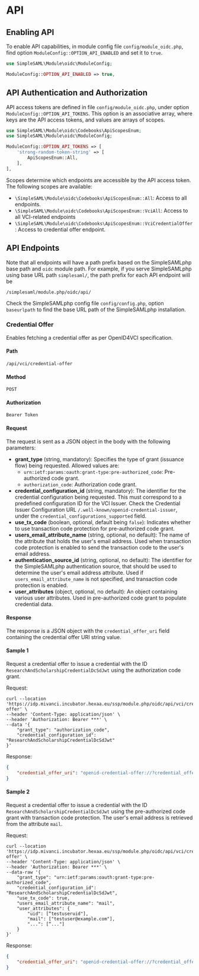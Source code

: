 # API

## Enabling API

To enable API capabilities, in module config file `config/module_oidc.php`, find option
`ModuleConfig::OPTION_API_ENABLED` and set it to `true`.

```php
use SimpleSAML\Module\oidc\ModuleConfig;

ModuleConfig::OPTION_API_ENABLED => true,
```


## API Authentication and Authorization

API access tokens are defined in file `config/module_oidc.php`, under option `ModuleConfig::OPTION_API_TOKENS`.
This option is an associative array, where keys are the API access tokens, and values are arrays of scopes.

```php
use SimpleSAML\Module\oidc\Codebooks\ApiScopesEnum;
use SimpleSAML\Module\oidc\ModuleConfig;

ModuleConfig::OPTION_API_TOKENS => [
    'strong-random-token-string' => [
        ApiScopesEnum::All,
    ],
],
```
Scopes determine which endpoints are accessible by the API access token. The following scopes are available:

* `\SimpleSAML\Module\oidc\Codebooks\ApiScopesEnum::All`: Access to all endpoints.
* `\SimpleSAML\Module\oidc\Codebooks\ApiScopesEnum::VciAll`: Access to all VCI-related endpoints
* `\SimpleSAML\Module\oidc\Codebooks\ApiScopesEnum::VciCredentialOffer`: Access to credential offer endpoint.

## API Endpoints

Note that all endpoints will have a path prefix based on the SimpleSAMLphp base path and `oidc` module path.
For example, if you serve SimpleSAMLphp using base URL path `simplesaml/`, the path prefix for each API endpoint
will be 

`/simplesaml/module.php/oidc/api/`

Check the SimpleSAMLphp config file `config/config.php`, option `baseurlpath` to find the base URL path of the
SimpleSAMLphp installation.

### Credential Offer

Enables fetching a credential offer as per OpenID4VCI specification.

#### Path

`/api/vci/credential-offer`

#### Method

`POST`

#### Authorization

`Bearer Token`

#### Request

The request is sent as a JSON object in the body with the following parameters:
 
* __grant_type__ (string, mandatory): Specifies the type of grant (issuance flow) being requested. Allowed values are:
  * `urn:ietf:params:oauth:grant-type:pre-authorized_code`: Pre-authorized code grant.
  * `authorization_code`: Authorization code grant.
* __credential_configuration_id__ (string, mandatory): The identifier for the credential configuration being requested.
This must correspond to a predefined configuration ID for the VCI Issuer. Check the Credential Issuer Configuration URL
`/.well-known/openid-credential-issuer`, under the `credential_configurations_supported` field.
* __use_tx_code__ (boolean, optional, default being `false`): Indicates whether to use transaction code protection for 
pre-authorized code grant.
* __users_email_attribute_name__ (string, optional, no default): The name of the attribute that holds the
user's email address. Used when transaction code protection is enabled to send the transaction code to the user's email
address.
* __authentication_source_id__ (string, optional, no default): The identifier for the SimpleSAMLphp authentication
source, that should be used to determine the user's email address attribute. Used if `users_email_attribute_name` is
not specified, and transaction code protection is enabled.
* __user_attributes__ (object, optional, no default): An object containing various user attributes. Used in
pre-authorized code grant to populate credential data.

#### Response

The response is a JSON object with the `credential_offer_uri` field containing the credential offer URI string value.

#### Sample 1

Request a credential offer to issue a credential with the ID `ResearchAndScholarshipCredentialDcSdJwt` using the
authorization code grant.

Request:

```shell
curl --location 'https://idp.mivanci.incubator.hexaa.eu/ssp/module.php/oidc/api/vci/credential-offer' \
--header 'Content-Type: application/json' \
--header 'Authorization: Bearer ***' \
--data '{
    "grant_type": "authorization_code",
    "credential_configuration_id": "ResearchAndScholarshipCredentialDcSdJwt"
}'
```

Response:

```json
{
    "credential_offer_uri": "openid-credential-offer://?credential_offer={\"credential_issuer\":\"https:\\/\\/idp.mivanci.incubator.hexaa.eu\",\"credential_configuration_ids\":[\"ResearchAndScholarshipCredentialDcSdJwt\"],\"grants\":{\"authorization_code\":{\"issuer_state\":\"30616b68fa26b00c5a6391faffc02e4e4fd9b0023fd6a3aa29ec754e2f5e2871\"}}}"
}

```

#### Sample 2

Request a credential offer to issue a credential with the ID `ResearchAndScholarshipCredentialDcSdJwt` using the
pre-authorized code grant with transaction code protection. The user's email address is retrieved from the attribute
`mail`.

Request:

```shell
curl --location 'https://idp.mivanci.incubator.hexaa.eu/ssp/module.php/oidc/api/vci/credential-offer' \
--header 'Content-Type: application/json' \
--header 'Authorization: Bearer ***' \
--data-raw '{
    "grant_type": "urn:ietf:params:oauth:grant-type:pre-authorized_code",
    "credential_configuration_id": "ResearchAndScholarshipCredentialDcSdJwt",
    "use_tx_code": true,
    "users_email_attribute_name": "mail",
    "user_attributes": {
        "uid": [“testuseruid"],
        "mail": ["testuser@example.com"],
        "...": [“..."]
    }
}'
```

Response:

```json
{
    "credential_offer_uri": "openid-credential-offer://?credential_offer={\"credential_issuer\":\"https:\\/\\/idp.mivanci.incubator.hexaa.eu\",\"credential_configuration_ids\":[\"ResearchAndScholarshipCredentialDcSdJwt\"],\"grants\":{\"urn:ietf:params:oauth:grant-type:pre-authorized_code\":{\"pre-authorized_code\":\"_ffcdf6d86cd564c300346351dce0b4ccb2fde304e2\",\"tx_code\":{\"input_mode\":\"numeric\",\"length\":4,\"description\":\"Please provide the one-time code that was sent to e-mail testuser@example.com\"}}}}"
}
```